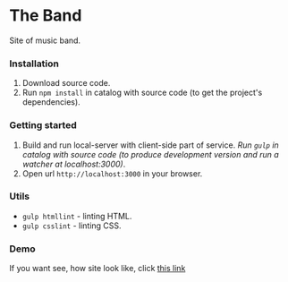 # The Band

Site of music band.


### Installation

1. Download source code.
2. Run `npm install` in catalog with source code (to get the project's dependencies).


### Getting started

1. Build and run local-server with client-side part of service.
*Run `gulp` in catalog with source code (to produce development version and run a watcher at localhost:3000)*.
2. Open url `http://localhost:3000` in your browser.


### Utils

- `gulp htmllint` - linting HTML.
- `gulp csslint` - linting CSS.


### Demo

If you want see, how site look like, click [this link](http://kanastasiya.github.io/The_Band)
